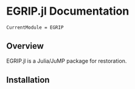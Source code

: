 # EGRIP.jl Documentation

```@meta
CurrentModule = EGRIP
```

## Overview

EGRIP.jl is a Julia/JuMP package for restoration.


## Installation
